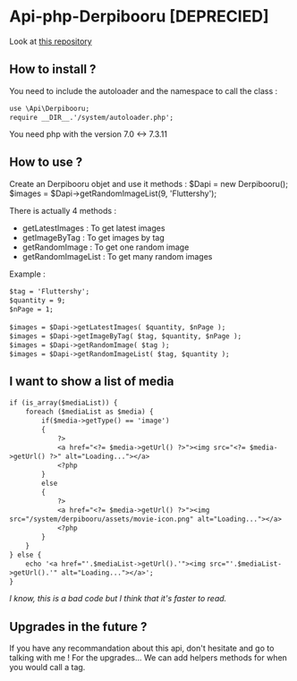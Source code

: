 # Api-php-Derpibooru [DEPRECIED]

Look at [this repository](https://github.com/Nolikein/Api-Derpibooru-Facade)

## How to install ?

You need to include the autoloader and the namespace to call the class :

    use \Api\Derpibooru;
    require __DIR__.'/system/autoloader.php';

You need php with the version 7.0 <-> 7.3.11

## How to use ?

Create an Derpibooru objet and use it methods :
    $Dapi = new Derpibooru();
    $images = $Dapi->getRandomImageList(9, 'Fluttershy');

There is actually 4 methods :
+ getLatestImages       : To get latest images
+ getImageByTag         : To get images by tag
+ getRandomImage        : To get one random image
+ getRandomImageList    : To get many random images

Example :

    $tag = 'Fluttershy';
    $quantity = 9;
    $nPage = 1;

    $images = $Dapi->getLatestImages( $quantity, $nPage );
    $images = $Dapi->getImageByTag( $tag, $quantity, $nPage );
    $images = $Dapi->getRandomImage( $tag );
    $images = $Dapi->getRandomImageList( $tag, $quantity );

## I want to show a list of media

    if (is_array($mediaList)) {
        foreach ($mediaList as $media) {
            if($media->getType() == 'image')
            {
                ?>
                <a href="<?= $media->getUrl() ?>"><img src="<?= $media->getUrl() ?>" alt="Loading..."></a>
                <?php
            }
            else
            {
                ?>
                <a href="<?= $media->getUrl() ?>"><img src="/system/derpibooru/assets/movie-icon.png" alt="Loading..."></a>
                <?php
            }
        }
    } else {
        echo '<a href="'.$mediaList->getUrl().'"><img src="'.$mediaList->getUrl().'" alt="Loading..."></a>';
    }

*I know, this is a bad code but I think that it's faster to read.*

## Upgrades in the future ?
If you have any recommandation about this api, don't hesitate and go to talking with me !
For the upgrades... We can add helpers methods for when you would call a tag.
